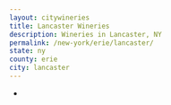 ```yaml
---
layout: citywineries
title: Lancaster Wineries
description: Wineries in Lancaster, NY
permalink: /new-york/erie/lancaster/
state: ny
county: erie
city: lancaster
---
```

-
